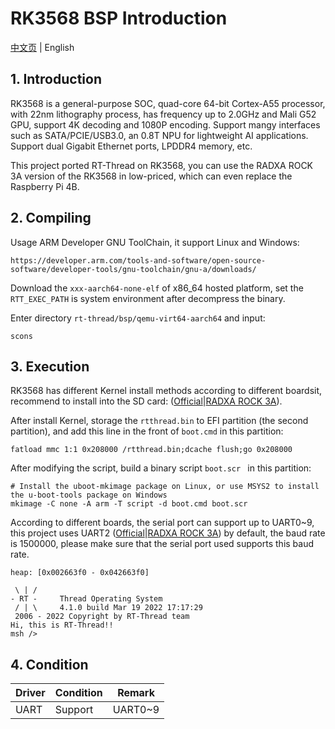 



# RK3568 BSP Introduction

[中文页]() | English

## 1. Introduction

RK3568 is a general-purpose SOC, quad-core 64-bit Cortex-A55 processor, with 22nm lithography process, has frequency up to 2.0GHz and Mali G52 GPU, support 4K decoding and 1080P encoding. Support mangy interfaces such as SATA/PCIE/USB3.0, an 0.8T NPU for lightweight AI applications. Support dual Gigabit Ethernet ports, LPDDR4 memory, etc.

This project ported RT-Thread on RK3568, you can use the RADXA ROCK 3A version of the RK3568 in low-priced, which can even replace the Raspberry Pi 4B.

## 2. Compiling

Usage ARM Developer GNU ToolChain, it support Linux and Windows:

```plaintext
https://developer.arm.com/tools-and-software/open-source-software/developer-tools/gnu-toolchain/gnu-a/downloads/
```



Download the `xxx-aarch64-none-elf` of x86_64 hosted platform, set the `RTT_EXEC_PATH` is system environment after decompress the binary.

Enter directory `rt-thread/bsp/qemu-virt64-aarch64` and input:

```plaintext
scons
```



## 3. Execution

RK3568 has different Kernel install methods according to different boardsit, recommend to install into the SD card: ([Official](https://wiki.t-firefly.com/en/ROC-RK3568-PC/hardware_doc.html)|[RADXA ROCK 3A](https://wiki.radxa.com/Rock3/install/microSD)).

After install Kernel, storage the `rtthread.bin` to EFI partition (the second partition), and add this line in the front of `boot.cmd` in this partition:

```shell
fatload mmc 1:1 0x208000 /rtthread.bin;dcache flush;go 0x208000
```



After modifying the script, build a binary script `boot.scr ` in this partition:

```shell
# Install the uboot-mkimage package on Linux, or use MSYS2 to install the u-boot-tools package on Windows
mkimage -C none -A arm -T script -d boot.cmd boot.scr
```



According to different boards, the serial port can support up to UART0~9, this project uses UART2 ([Official](https://wiki.t-firefly.com/en/ROC-RK3568-PC/debug.html)|[RADXA ROCK 3A](https://wiki.radxa.com/Rock3/dev/serial-console)) by default, the baud rate is 1500000, please make sure that the serial port used supports this baud rate.

```plaintext
heap: [0x002663f0 - 0x042663f0]

 \ | /
- RT -     Thread Operating System
 / | \     4.1.0 build Mar 19 2022 17:17:29
 2006 - 2022 Copyright by RT-Thread team
Hi, this is RT-Thread!!
msh />
```



## 4. Condition

| Driver | Condition | Remark  |
| ------ | --------- | ------- |
| UART   | Support   | UART0~9 |